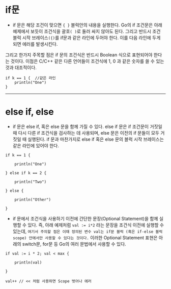 # if문

- if 문은 해당 조건이 맞으면 `{ }` 블럭안의 내용을 실행한다. Go의 if 조건문은 아래 예제에서 보듯이 조건식을 괄호`( )`로 둘러 싸지 않아도 된다. 그리고 반드시 조건 블럭 시작 브레이스`({)`를 if문과 같은 라인에 두어야 한다. 이를 다음 라인에 두게 되면 에러를 발생시킨다.

그리고 한가지 주목할 점은 if 문의 조건식은 반드시 Boolean 식으로 표현되어야 한다는 것이다. 이점은 C/C++ 같은 다른 언어들이 조건식에 1, 0 과 같은 숫자를 쓸 수 있는 것과 대조적이다.
```
if k == 1 {  //같은 라인
    println("One")
}
```
<hr>

# else if, else
- if 문은 else if, 혹은 else 문을 함께 가질 수 있다. else if 문은 if 조건문이 거짓일 때 다시 다른 if 조건식을 검사하는 데 사용되며, else 문은 이전의 if 문들이 모두 거짓일 때 실행된다. if 문과 마찬가지로 else if 혹은 else 문의 블럭 시작 브레이스는 같은 라인에 있어야 한다.
```
if k == 1 {

    println("One")

} else if k == 2 {

    println("Two")

} else {           

    println("Other")

}
```
- if 문에서 조건식을 사용하기 이전에 간단한 문장(Optional Statement)을 함께 실행할 수 있다. 즉, 아래 예제처럼 `val := i*2` 라는 문장을 조건식 이전에 실행할 수 있는데, `여기서 주의할 점은 이때 정의된 변수 val는 if문 블럭 (혹은 if-else 블럭 scope) 안에서만 사용할 수 있다는 것이다.` 이러한 Optional Statement 표현은 아래의 switch문, for문 등 Go의 여러 문법에서 사용할 수 있다.
```
if val := i * 2; val < max {

    println(val)

}
 
val++ // << 처럼 사용하면 Scope 벗어나 에러
```